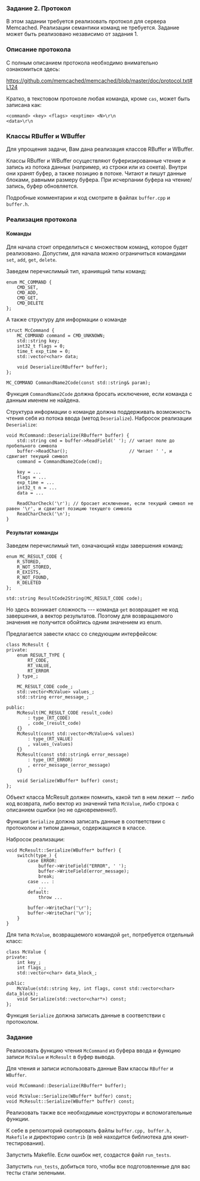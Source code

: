### Задание 2. Протокол

В этом задании требуется реализовать протокол для сервера Memcached.
Реализации семантики команд не требуется.
Задание может быть реализовано независимо от задания 1.

### Описание протокола

С полным описанием протокола необходимо внимательно ознакомиться здесь:

https://github.com/memcached/memcached/blob/master/doc/protocol.txt#L124

Кратко, в текстовом протоколе любая команда, кроме `cas`, может быть записана как:

```
<command> <key> <flags> <exptime> <N>\r\n
<data>\r\n
```

### Классы RBuffer и WBuffer

Для упрощения задачи, Вам дана реализация классов RBuffer и WBuffer.

Классы RBuffer и WBuffer осуществляют буферизированные чтение и запись из потока данных (например, из строки или из сокета).
Внутри они хранят буфер, а также позицию в потоке.
Читают и пишут данные блоками, равными размеру буфера. При исчерпании буфера на чтение/запись, буфер обновляется.

Подробные комментарии и код смотрите в файлах `buffer.cpp` и `buffer.h`.

### Реализация протокола

#### Команды
Для начала стоит определиться с множеством команд, которое будет реализовано.
Допустим, для начала можно ограничиться командами `set`, `add`, `get`, `delete`.

Заведем перечислимый тип, храниящий типы команд:

```
enum MC_COMMAND {
    CMD_SET,
    CMD_ADD,
    CMD_GET,
    CMD_DELETE
};
```

А также структуру для информации о команде

```
struct McCommand {
    MC_COMMAND command = CMD_UNKNOWN;
    std::string key;
    int32_t flags = 0;
    time_t exp_time = 0;
    std::vector<char> data;

    void Deserialize(RBuffer* buffer);
};

MC_COMMAND CommandName2Code(const std::string& param);
```

Функция `CommandName2Code` должна бросать исключение, если команда с данным именем не найдена.

Структура информации о команде должна поддерживать возможность чтения себя из потока ввода (метод `Deserialize`).
Набросок реализации `Deserialize`:

```
void McCommand::Deserialize(RBuffer* buffer) {
    std::string cmd = buffer->ReadField(' '); // читает поле до пробельного символа
    buffer->ReadChar();                       // Читает ' ', и сдвигает текущий символ
    command = CommandName2Code(cmd);

    key = ...
    flags = ...
    exp_time = ...
    int32_t n = ...
    data = ...

    ReadCharCheck('\r'); // бросает исключение, если текущий символ не равен '\r', и сдвигает позицию текущего символа
    ReadCharCheck('\n');
}
```

#### Результат команды

Заведем перечислимый тип, означающий коды завершения команд:

```
enum MC_RESULT_CODE {
    R_STORED,
    R_NOT_STORED,
    R_EXISTS,
    R_NOT_FOUND,
    R_DELETED
};

std::string ResultCode2String(MC_RESULT_CODE code);
```

Но здесь возникает сложность --- команда `get` возвращает не код завершения, а вектор результатов.
Поэтому для возвращаемого значения не получится обойтись одним значением из enum.

Предлагается завести класс со следующим интерфейсом:

```
class McResult {
private:
    enum RESULT_TYPE {
        RT_CODE,
        RT_VALUE,
        RT_ERROR
    } type_;

    MC_RESULT_CODE code_;
    std::vector<McValue> values_;
    std::string error_message_;

public:
    McResult(MC_RESULT_CODE result_code)
        : type_(RT_CODE)
        , code_(result_code)
    {}
    McResult(const std::vector<McValue>& values)
        : type_(RT_VALUE)
        , values_(values)
    {}
    McResult(const std::string& error_message)
        : type_(RT_ERROR)
        , error_message_(error_message)
    {}

    void Serialize(WBuffer* buffer) const;
};
```

Объект класса McResult должен помнить, какой тип в нем лежит -- либо код возврата, либо вектор из
значений типа `McValue`, либо строка с описанием ошибки (но не одновременно!).

Функция `Serialize` должна записать данные в соответствии с протоколом и типом данных, содержащихся в классе.

Набросок реализации:

```
void McResult::Serialize(WBuffer* buffer) {
    switch(type_) {
        case ERROR:
            buffer->WriteField("ERROR", ' ');
            buffer->WriteField(error_message);
            break;
        case ... :
            ...
        default:
            throw ...

        buffer->WriteChar('\r');
        buffer->WriteChar('\n');
    }
}
```

Для типа `McValue`, возвращаемого командой `get`, потребуется отдельный класс:

```
class McValue {
private:
    int key_;
    int flags_;
    std::vector<char> data_block_;

public:
    McValue(std::string key, int flags, const std::vector<char> data_block);
    void Serialize(std::vector<char*>) const;
};
```

Функция `Serialize` должна записать данные в соответствии с протоколом.

### Задание

Реализовать функцию чтения `McCommand` из буфера ввода и функцию записи `McValue` и `McResult` в буфер вывода.

Для чтения и записи использовать данные Вам классы `RBuffer` и `WBuffer`.

```
void McCommand::Deserialize(RBuffer* buffer);

void McValue::Serialize(WBuffer* buffer) const;
void McResult::Serialize(WBuffer* buffer) const;
```

Реализовать также все необходимые конструкторы и вспомогательные функции.

К себе в репозиторий скопировать файлы `buffer.cpp, buffer.h, Makefile` и директорию `contrib` (в ней находится библиотека для юнит-тестирования).

Запустить Makefile. Если ошибок нет, создастся файл `run_tests`.

Запустить `run_tests`, добиться того, чтобы все подготовленные для вас тесты стали зелеными.
